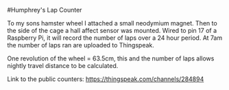 #Humphrey's Lap Counter

To my sons hamster wheel I attached a small neodymium magnet.  Then to the side of the cage a hall
affect sensor was mounted.  Wired to pin 17 of a Raspberry Pi, it will record the number of laps
over a 24 hour period.  At 7am the number of laps ran are uploaded to Thingspeak.

One revolution of the wheel = 63.5cm, this and the number of laps allows nightly travel distance
to be calculated.

Link to the public counters:
https://thingspeak.com/channels/284894
